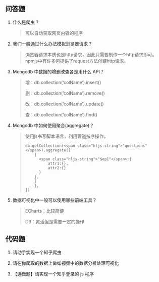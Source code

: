 ## 问答题

1. 什么是爬虫？

   > 可以自动获取网页内容的程序

2. 我们一般通过什么办法模拟浏览器请求？

   > 浏览器请求本质也是http请求，因此只需要制作一个http请求即可。npmjs中有许多包提供了request方法创建http请求。

3. Mongodb 中数据的增删改查各是用什么 API？

   > 增：db.collection(‘colName’).insert()
   >
   > 删：db.collection(‘colName’).remove()
   >
   > 改：db.collection(‘colName’).update()
   >
   > 查：db.collection(‘colName’).find()

4. Mongodb 中如何使用聚合(aggregate)？

   > 使用js书写脚本语言，利用管道按序操作。
   >
   > ```
   > db.getCollection(<span class="hljs-string">"questions"</span>).aggregate([
   >     {
   >       <span class="hljs-string">"$op1"</span>:{
   >           attr1:{},
   >           attr2:{}
   >       }  
   >     },
   >     {
   >     },
   > ])
   > ```
   >
   > 

5. 数据可视化中一般可以使用哪些前端工具？

   > ECharts：比较简便
   >
   > D3：灵活但是需要一定的操作

## 代码题

1. 请动手实现一个知乎爬虫

   > 

2. 请在你爬取的数据上做如视频中的数据分析处理可视化

   > 

3. 【选做题】请实现一个知乎登录的 js 程序